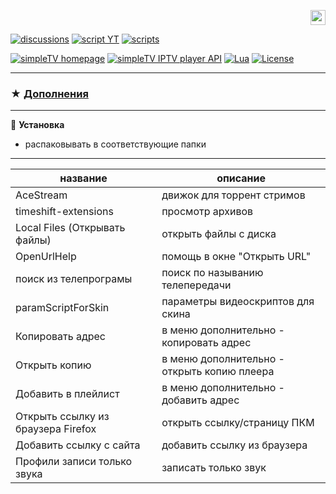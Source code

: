 <p align="right">
 <a title="english" href="./README-EN.md"><img src="https://github.githubassets.com/images/icons/emoji/unicode/1f1ec-1f1e7.png" height="24" alt="english" /> </a>
</p>

[![discussions][badge-discussions]][discussions]
[![script YT][badge-yt]][YT]
[![scripts][badge-scripts]][scripts]

<!---[![simpleTV bugtracker][badge-simpletvbugtracker]][simpleTV bugtracker]--->

[![simpleTV homepage][badge-simpletvhomepage]][simpleTV homepage]
[![simpleTV IPTV player API][badge-simpletvapi]][simpleTV API]
[![Lua][badge-lua]][Lua]
[![License][badge-license]][License]

---

### ★ <span id="a1">[Дополнения](#1 "")</span>

---

📌 **Установка**

- распаковывать в соответствующие папки

---

название | описание
------------ | -------------
AceStream | движок для торрент стримов
timeshift-extensions | просмотр архивов
Local Files (Открывать файлы) | открыть файлы с диска
OpenUrlHelp | помощь в окне "Открыть URL"
поиск из телепрограмы | поиск по называнию телепередачи
paramScriptForSkin | параметры видеоскриптов для скина
Копировать адрес | в меню дополнительно - копировать адрес
Открыть копию | в меню дополнительно - открыть копию плеера
Добавить в плейлист | в меню дополнительно - добавить адрес
Открыть ссылку из браузера Firefox | открыть ссылку/страницу ПКМ
Добавить ссылку с сайта | добавить ссылку из браузера
Профили записи только звука | записать только звук

<!---
Поворот видео | Поворот текущего видео на 90° 

--- 
⚠ <span id="1"></span>[**Внимание!**](#a1)<br>
###### - рекомендуемая версия SimpleTV 0.5.0 b12.7.8 (vlc 3.0.12)
###### - устаревшие, неактуальные, несовместимые скрипты будут вызывать конфликты

--->


[discussions]: https://github.com/Nexterr-origin/Nexterr-origin/discussions "discussions"
[YT]: ../../../simpleTV-YouTube "скрипт YouTube"
[scripts]: ../../../simpleTV-Scripts "Скрипты"
[simpleTV API]: http://iptv.gen12.net/dokuwiki/doku.php?id=mantis:simpletv:api "simpleTV API"
[Lua]: https://www.lua.org/manual/5.1 "Lua 5.1"
[License]: ../../blob/master/LICENSE "License GPL 3.0"
[simpleTV homepage]: http://iptv.gen12.net "домашняя страница"
[simpleTV bugtracker]: http://iptv.gen12.net/bugtracker "багтрекер"


[badge-discussions]: https://img.shields.io/badge/💬-Discussions-%232b2b2b?style=flat-squar&labelColor=%232c68a8 "Discussions"
[badge-yt]: https://img.shields.io/badge/%D1%81%D0%BA%D1%80%D0%B8%D0%BF%D1%82%20YouTube-%232b2b2b?style=flat-square&labelColor=%232c68a8 "скрипт YouTube"
[badge-simpletvapi]: https://img.shields.io/badge/simpleTV-Lua%20API-%232b2b2b?style=flat-squar&labelColor=%23303f50 "simpleTV Lua API"
[badge-lua]: https://img.shields.io/badge/Lua-5.1-%232b2b2b?style=flat-square&labelColor=%23303f50 "Lua 5.1"
[badge-license]: https://img.shields.io/badge/License-GPL%203.0-%232b2b2b?style=flat-square&labelColor=%23303f50 "License GPL 3.0"
[badge-scripts]: https://img.shields.io/badge/%D0%A1%D0%BA%D1%80%D0%B8%D0%BF%D1%82%D1%8B-%232b2b2b?style=flat-squar&labelColor=%232c68a8 "Скрипты"
[badge-simpletvhomepage]: https://img.shields.io/badge/simpleTV-homepage-%232b2b2b?style=flat-square&labelColor=%23303f50 "домашняя страница"
[badge-simpletvbugtracker]: https://img.shields.io/badge/simpleTV-bugtracker-%232b2b2b?style=flat-square&labelColor=%23303f50 "багтрекер"
